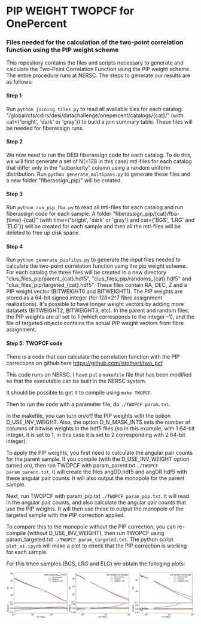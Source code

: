 # PIP WEIGHT TWOPCF for OnePercent
### Files needed for the calculation of the two-point correlation function using the PIP weight scheme

This repository contains the files and scripts necessary to generate and calculate the Two-Point Correlation Function using the PIP weight scheme. The entire procedure runs at NERSC. The steps to generate our results are as follows:

#### Step 1

Run `python joining_tiles.py` to read all available tiles for each catalog: "/global/cfs/cdirs/desi/datachallenge/onepercent/catalogs/{cat}/" (with cat={'bright', 'dark' or 'gray'}) to build a join summary table. These files will be needed for fiberassign runs.

#### Step 2

We now need to run the DESI fiberassign code for each catalog. To do this, we will first generate a set of N(=128 in this case) mtl-files for each catalog that differ only in the "subpriority" column using a random uniform distribution. Run `python generate_multipass.py` to generate these files and a new folder "fiberassign_pip/" will be created.

#### Step 3

Run `python run_pip_fba.py` to read all mtl-files for each catalog and run fiberassign code for each sample. A folder "fiberassign_pip/{cat}/fba-{time}-{cat}" (with time={'bright', 'dark' or 'gray'} and cat={'BGS', 'LRG' and 'ELG'}) will be created for each sample and then all the mtl-files will be deleted to free up disk space.

#### Step 4

Run `python generate_pipfiles.py` to generate the input files needed to calculate the two-point correlation function using the pip weight scheme. For each catalog the three files will be created in a new directory "clus_files_pip/parent_{cat}.hdf5", "clus_files_pip/randoms_{cat}.hdf5" and "clus_files_pip/targeted_{cat}.hdf5". These files contain RA, DEC, Z and a PIP weight vector (BITWEIGHT0 and BITWEIGHT1). The PIP weights are stored as a 64-bit signed integer (for 128=2^7 fibre assignment realizations). It's possible to have longer weight vectors by adding more datasets (BITWEIGHT2, BITWEIGHT3, etc). In the parent and random files, the PIP weights are all set to 1 (which corresponds to the integer -1), and the file of targeted objects contains the actual PIP weight vectors from fibre assignment.

#### Step 5: TWOPCF code

There is a code that can calculate the correlation function with the PIP corrections on github here
https://github.com/lstothert/two_pcf

This code runs on NERSC. I have put a `makefile` file that has been modified so that the executable can be built in the NERSC system.

It should be possible to get it to compile using `make TWOPCF`.

Then to run the code with a parameter file, do `./TWOPCF param.txt`.

In the makefile, you can turn on/off the PIP weights with the option D_USE_INV_WEIGHT. Also, the option D_N_MASK_INTS sets the number of columns of bitwise weights in the hdf5 files (so in this example, with 1 64-bit integer, it is set to 1, in this case it is set to 2 corresponding with 2 64-bit integer).

To apply the PIP weights, you first need to calculate the angular pair counts for the parent sample. If you compile (with the D_USE_INV_WEIGHT option turned on), then run TWOPCF with param_parent.txt `./TWOPCF param_parent.txt`, it will create the files angDD.hdf5 and angDR.hdf5 with these angular pair counts. It will also output the monopole for the parent sample.

Next, run TWOPCF with param_pip.txt `./TWOPCF param_pip.txt`. It will read in the angular pair counts, and also calculate the angular pair counts that use the PIP weights. It will then use these to output the monopole of the targeted sample with the PIP correction applied.

To compare this to the monopole without the PIP correction, you can re-compile (without D_USE_INV_WEIGHT), then run TWOPCF using param_targeted.txt `./TWOPCF param_targeted.txt`. The python script `plot_xi.ipynb` will make a plot to check that the PIP correction is working for each sample.

For this trhee samples (BGS, LRG and ELG) we obtain the folloging plots:

![alt text](correlfunctPIPall.png)
